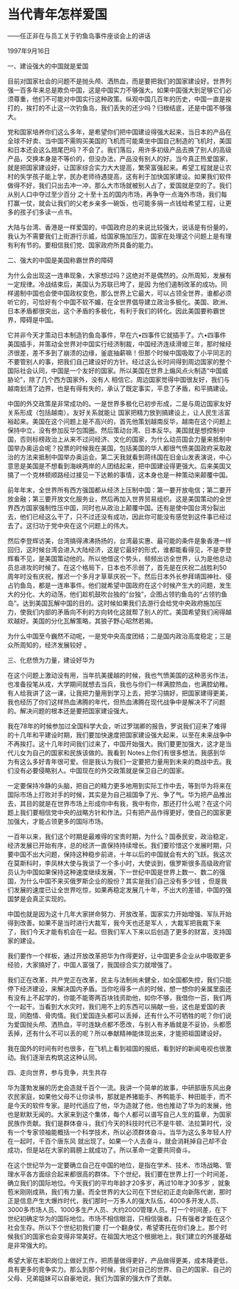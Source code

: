 # 当代青年怎样爱国

——任正非在与员工关于钓鱼岛事件座谈会上的讲话

1997年9月16日

一、建设强大的中国就是爱国

目前对国家社会的问题不是抛头颅、洒热血，而是要把我们的国家建设好。世界列强一百多年来总是欺负中国，这是中国实力不够强大。如果中国强大到足够它们必须尊重，他们不可能对中国实行这种政策。纵观中国几百年的历史，中国一直是挨打的，挨打的不止这一次钓鱼岛，我们丢失的还少吗？归根结底，还是中国不够强大。

党和国家培养你们这么多年，是希望你们把中国建设得强大起来，当日本的产品在全球不好卖、当中国不需购买美国的飞机而可能乘坐中国自己制造的飞机时，美国和日本还会这么翘尾巴吗？不会了。我们落后，用许多初级产品去换了别人的高级产品，交换本身是不等价的，但没办法，产品没有别人的好。当今真正热爱国家，就是把国家建设好，让国家综合实力大大提高，繁荣富强起来。希望工程就是让农村的失学孩子能上学，民办老师待遇提高，这有利于加快国家建设。如果我们软件做得不好，我们只出去冲一冲，那么大市场就被别人占了，爱国就是空的了。我们从别人口中夺过至少百分 之十至十五的国内市场，再争夺一点海外市场，我们每打赢一仗，就会让我们的父老乡亲多一碗饭，也可能多捐一点钱给希望工程，让更多的孩子们多读一点书。

大陆与台湾、香港是一样爱国的，中国政府总的来说比较强大，说话是有份量的，我认为不需要我们上街游行示威，给国家施加压力，国家在处理这个问题上是有理有利有节的。要相信我们党、国家政府所具备的能力。

二、强大的中国是美国称霸世界的障碍

为什么会出现这一连串现象，大家想过吗？这绝对不是偶然的。众所周知，发展有一定规律。冷战结束后，美国认为苏联已垮了，是因 为他们遏制改革的成功。同样遏制中国也会使中国政权变色，那么世界上它最大，可以占领全世界，谁都必须听它的，可恰好有个中国不软不媚，在全世界倡导建立政治多极化。美国、欧洲、日本矛盾都很突出，这个矛盾的多极化，有利于我们的转化。因此美国要称霸世界，障碍是中国。

它并非今天才策动日本制造钓鱼岛事件，早在六•四事件它就插手了。六•四事件美国插手，并策动全世界对中国实行经济制裁，中国经济连续滑坡三年，那时候经济很差，差不多到了崩溃的边缘，釜底抽薪嘛！但那个时候中国吸取了小平同志的不要管别人的事，把我们自己建设好的方针。经过这么长时间得到周边国家的整个国际社会认同，中国是一个友好的国家。所以美国在世界上煽风点火制造“中国威胁论”，除了几个西方国家外，没有人 相信它。周边国家觉得中国很友好，我们与越南划清了边界，也是有得有失的，承认了既定事实，平息了矛盾，和平搞建设。

中国的外交政策是非常成功的。一是世界多极化已初步形成，二是与周边国家友好关系形成（包括越南）。友好关系就能让 国家把精力放到搞建设上，让人民生活富裕起来。美国在这个问题上是不高兴的，首先他策划越南反华，越南在这个问题上保持中立，没有参加反华包围圈。然后策动台湾、日本反华。美国就是想控制中国，否则标榜政治上从来不过问经济、文化的国家，为什么动员国会力量来抵制中国举办奥运会呢？投票的时候我在美国，包括美国的华人都很气愤美国政府采取政治的方法来抵制中国举办奥运会。第二天我就看到蒋纬国在旧金山发表演说，中心意思是美国是不想看到海峡两岸的人团结起来，把中国建设得更强大。后来美国又搞了一个克林顿顺路经过接见一下达赖的事情，这本身也是一种策动来颠覆中国。

前年年末，全世界所有西方强国都从经济上压制中国：第一要开放电信；第二要开放金融；第三要开放文化服务业，然后再加入世界贸易组织。这是美国策动的全世界西方国家强制性压中国，同时也从政治上颠覆中国。还有是使中国台湾分裂出去，他们已经这么干了，只不过还没有成功，因此你可能没有感觉到这件事已经过去了。这归功于党中央在这个问题上的伟大。

然后李登辉访美，台湾搞得沸沸扬扬的，台湾最实惠、最可能的条件是象香港一样回归，这时候台湾会进入大陆经济，这是它最好的形式，谁都能看得见，不是李登辉看不见，是美国策动他的。所以他借这个势头，频频出访全世界，认为是他总动员总进攻的时候了。在这个格局下，日本也不示弱了，首先是在庆祝二战胜利50周年时没有庆祝，推迟一个多月才草草庆祝一下。然后日本外长参拜靖国神社、侵占钓鱼岛，都是一连串事件。他们就希望中国政府在这个时候产生大的问题，发生大的分化、大的动荡，他们趁机鼓吹台独的“台独”，企图占领钓鱼岛的“占领钓鱼岛”。达到美国瓦解中国的目的。这时候如果我们去游行会给党中央政府施加压力，使我们内部的矛盾向不利的方向转化这就帮了别人的忙。美国希望我们闹得越欢越好。美国的分化瓦解策略，其狼子野心昭然若揭。

为什么中国至今巍然不动呢，一是党中央高度团结；二是国内政治高度稳定；三是众所周知的，经济发展较好 。

三、化悲愤为力量，建设好华为

在这个问题上激动没有用，当年抗美援越的时候，我也气愤美国的这种恶劣作法，也准备投笔从戎，大学期间就想去当兵，我也与你们一样满腔热血，也满腔幼稚。有人给我讲了这一课，让我把力量用到学习上去，把学习搞好，把国家建得更美，我也经历了你们这样热血沸腾的年代，但热血沸腾在现代战争中是解决不了问题的。解决问题的根本还是要把国家建设强大。

我在78年的时候参加过全国科学大会，听过罗瑞卿的报告，罗说我们迎来了难得的十几年和平建设时期，我们要加快速度把国家建设强大起来，以至在未来战争中不再挨打。这十几年时间我们过来了，中国开始强大。我们要更加强大，这才是当代儿女为自己的国家和民族该做的。我看到 Notes上你们有很多想法，我感到华为有这么多好青年很可爱。但是我认为我们一定要把力量用到未来的商战中去。我们没有必要侵略别人。中国现在的外交政策就是保卫自己的国家。

一定要保持冷静的头脑，把自己的精力更多地用到实际工作中去，等到华为将来在国际市场上打败对手的时候，其实是为自己祖国争了光、争了气。华为把产品推出去，其目的就是在世界市场上形成你中有我，我中有你，那还打什么呢？在这个问题上我们要相信党中央的战略方针和作法。只有把产品作得更好，使自己的国家更加强大，才能占领更多的国际市场。

一百年以来，我们这个时期是最难得的宝贵时期，为什么？国泰民安，政治稳定，经济发展已开始有序，总的经济一直保持持续增长。我们要珍惜这个发展时期，只要中国不出大问题，保持这种稳步前进，十年以后的中国就会有大的飞跃。我这次在莫斯科时，李凤林大使与我谈了一个多小时，大使谈到，俄罗斯很多高级政府官员认为中国如果保持这种速度继续发展，下一世纪中国是世界上数一、数二的强国，为什么中国不来买俄罗斯企业的股份？其实是我们自己没有多少钱 ，但是我们发展的速度已让全世界吃惊，如果再稳定发展几十年，不出大的差错，中国的强国梦是会真正实现的。

中国也就是因为这十几年大家拼命努力、开放改革，国家实力开始增强、军队开始得到改善。如果不是当时进行大裁军，我今天也还是军人 ，大裁军把我裁下来了，我们今天才能有机会在一起。但我们军人下来以后创造了更多的财富，支持国家的建设。

我们要作一个样板，通过开放改革把华为作得更好，让中国更多企业从中吸取更多经验，大家搞好了，中国人富强了，我国综合实力就增强了。

我们正在改革，共产党正在改革，民主与法制尚未健全，如全国都失控，我们只能停下经济建设，来解决国内矛盾。当你吃得多一点的时候，想一想你的亲属里面还有没有上不起学的，你能不能寄两百块钱资助他，如你不够，我借你一百，我们两个一起干。当看到大水灾时，我们用不上的东西可以捐献一些，这也是爱国的表现，同胞情、骨肉情。我们爱国连头都可以丢掉，还有什么不可牺牲的呢？你们说为爱国抛头颅、洒热血，平时连缺点都不愿改，与别人有矛盾就是不妥协，头都愿丢掉，还有什么不可以丢的呢？所以奉献精神能体现出来，才能把祖国建设好。

我在国外的时间有时也很多，在飞机上看到祖国的报纸，看到好的新闻电视也很激动。我们逐渐去构筑这这种认同。

四、走向世界，参与竞争，共生共存

华为蓬勃发展的历史会造就千百个一流。我讲一个简单的故事，中研部唐东风出身农民家庭，如果他父母不让你读书，那就是养猪能手、养鸭能手、种田能手，而不是今天的软件专家。是时代适应了他，华为造就了他，他也推动了华为的发展，他也是默默无闻的。大家来到这个集体，每个人都可以谱写自己人生的篇章，为国家民族作贡献。我们是群体奋斗，我们今天的科技时代已不是牛顿、法拉第时代，没有一个专家领袖能概括一个科学技术，所以必须群体奋斗。当华为这么多年轻人拧在一起时，千百个唐东风 就出现了。如果一个人去奋斗，就会消耗掉自己却不会成功，但是站在大家的肩膀上就成功了。所以革命一定要共同奋斗。

在这个世纪华为一定要确立自己在中国的地位，是指在学术、技术、市场战略、管理水平各方面综合起来都很高的群体。下个世纪，我们要在世界上打一个时间差，确立我们的国际地位。今天我们的平均年龄才20多岁，再过10年才30多岁 ，就象苞米刚刚成熟，我们有力量。而全世界的大公司在下世纪初正走向新陈代谢，那时正是信息产生大爆炸时代，我们那时一万多人的强大队伍，4000多开发人员、3000多市场人员、1000多生产人员、大约2000管理人员。打一个时间差，在下世纪初确定华为的国际地位。市场不相信眼泪，只相信强者。只有强者才能在这个社会生存。所以下个世纪初我们要 打一个翻身仗，希望寄托在你们身上。那个时候我们的国家也会变得非常美好。在祖国大地这个根据地上，我们建立的外援基础是非常强大的。

希望大家在本职岗位上做好工作，把质量做得更好，产品做得更美，成本降更低，具有更多的竞争实力。那么到那个时候，我们对自己的世界、自己的国家、自己的父母、兄弟姐妹可以自豪地说，我们为国家的强大作了贡献。

